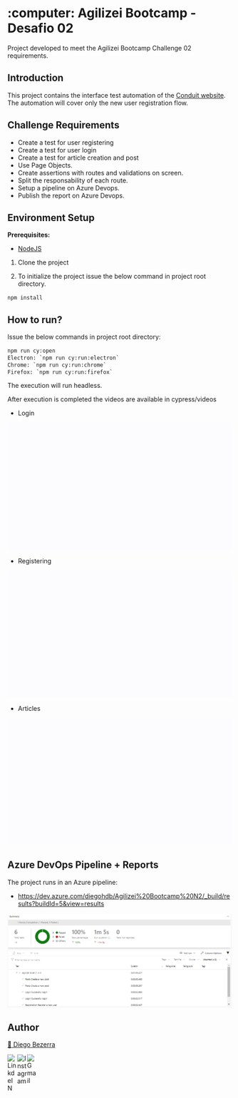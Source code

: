 <h1 align="left">:computer: Agilizei Bootcamp - Desafio 02  </h1>

Project developed to meet the Agilizei Bootcamp Challenge 02 requirements.

## Introduction
This project contains the interface test automation of the <a href="https://demo.realworld.io/#/">Conduit website</a>. 
The automation will cover only the new user registration flow.



## Challenge Requirements

- Create a test for user registering
- Create a test for user login
- Create a test for article creation and post
- Use Page Objects. 
- Create assertions with routes and validations on screen.
- Split the responsability of each route.
- Setup a pipeline on Azure Devops.
- Publish the report on Azure Devops.


## Environment Setup
**Prerequisites:** 
* <a href="https://nodejs.org/en/download/"> NodeJS </a> 

1. Clone the project

2. To initialize the project issue the below command in project root directory.
```
npm install
```


## How to run?

Issue the below commands in project root directory:
```
npm run cy:open
Electron: `npm run cy:run:electron`
Chrome: `npm run cy:run:chrome`
Firefox: `npm run cy:run:firefox`

```

The execution will run headless.


After execution is completed the videos are available in cypress/videos

- Login

![login gif](https://github.com/diegohdb/agilizei-desafio-2/raw/main/.github/images/login.spec.js.gif)

- Registering

![cadastro gif](https://github.com/diegohdb/agilizei-desafio-2/raw/main/.github/images/register.spec.js.gif)

- Articles

![articles gif](https://github.com/diegohdb/agilizei-desafio-2/raw/main/.github/images/articles.spec.js.gif)


## Azure DevOps Pipeline + Reports

The project runs in an Azure pipeline:

- https://dev.azure.com/diegohdb/Agilizei%20Bootcamp%20N2/_build/results?buildId=5&view=results

![azure](https://github.com/diegohdb/agilizei-desafio-2/raw/main/.github/images/azure_results.PNG)



## Author
<a target="_blank" href="https://github.com/diegohdb/diegohdb">👤 Diego Bezerra </a>

<a target="_blank" href="https://www.linkedin.com/in/diegohdb/">
  <img align="left" alt="LinkdeIN" width="22px" src="https://cdn.jsdelivr.net/npm/simple-icons@v3/icons/linkedin.svg" />
</a>
<a target="_blank" href="https://www.instagram.com/diegohdb/">
  <img align="left" alt="Instagram" width="22px" src="https://cdn.jsdelivr.net/npm/simple-icons@v3/icons/instagram.svg" />
</a>
<a target="_blank" href="mailto:diegohdb@gmail.com">
  <img align="left" alt="Gmail" width="22px" src="https://cdn.jsdelivr.net/npm/simple-icons@v3/icons/gmail.svg" />
</a>
